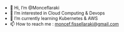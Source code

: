 - 👋 Hi, I’m @Monceflaraki
- 👀 I’m interested in Cloud Computing & Devops
- 🌱 I’m currently learning Kubernetes & AWS
- 📫 How to reach me : moncef.fissellaraki@gmail.com
